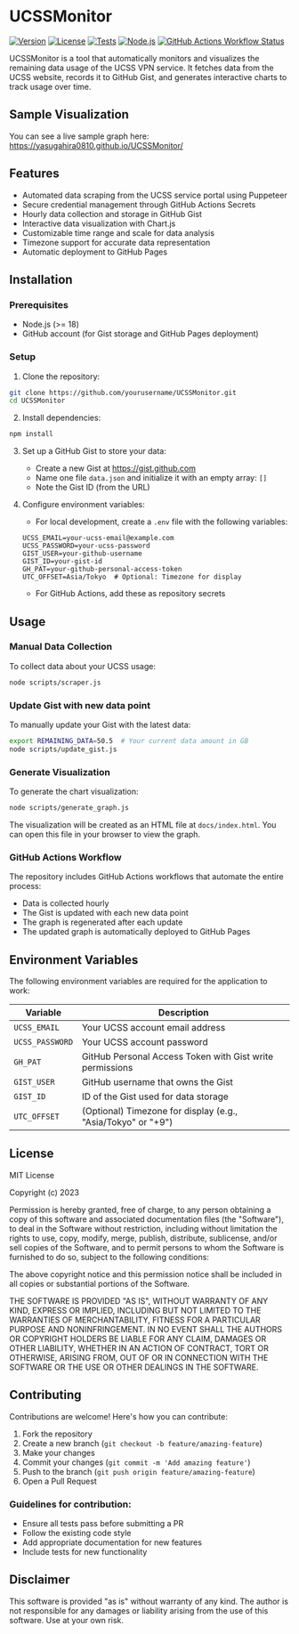 # UCSSMonitor

[![Version](https://img.shields.io/badge/version-v0.2.0-blue.svg)](https://github.com/yasugahira0810/UCSSMonitor)
[![License](https://img.shields.io/badge/License-MIT-yellow.svg)](https://opensource.org/licenses/MIT)
[![Tests](https://img.shields.io/badge/tests-passing-brightgreen.svg)](https://github.com/yasugahira0810/UCSSMonitor/actions)
[![Node.js](https://img.shields.io/badge/node-%3E%3D%2018-green.svg)](https://nodejs.org)
[![GitHub Actions Workflow Status](https://github.com/yasugahira0810/UCSSMonitor/actions/workflows/job.yml/badge.svg)](https://github.com/yasugahira0810/UCSSMonitor/actions/workflows/job.yml)

UCSSMonitor is a tool that automatically monitors and visualizes the remaining data usage of the UCSS VPN service. It fetches data from the UCSS website, records it to GitHub Gist, and generates interactive charts to track usage over time.

## Sample Visualization

You can see a live sample graph here:
https://yasugahira0810.github.io/UCSSMonitor/

## Features

- Automated data scraping from the UCSS service portal using Puppeteer
- Secure credential management through GitHub Actions Secrets
- Hourly data collection and storage in GitHub Gist
- Interactive data visualization with Chart.js
- Customizable time range and scale for data analysis
- Timezone support for accurate data representation
- Automatic deployment to GitHub Pages

## Installation

### Prerequisites

- Node.js (>= 18)
- GitHub account (for Gist storage and GitHub Pages deployment)

### Setup

1. Clone the repository:
```bash
git clone https://github.com/yourusername/UCSSMonitor.git
cd UCSSMonitor
```

2. Install dependencies:
```bash
npm install
```

3. Set up a GitHub Gist to store your data:
   - Create a new Gist at https://gist.github.com
   - Name one file `data.json` and initialize it with an empty array: `[]`
   - Note the Gist ID (from the URL)

4. Configure environment variables:
   - For local development, create a `.env` file with the following variables:
   ```
   UCSS_EMAIL=your-ucss-email@example.com
   UCSS_PASSWORD=your-ucss-password
   GIST_USER=your-github-username
   GIST_ID=your-gist-id
   GH_PAT=your-github-personal-access-token
   UTC_OFFSET=Asia/Tokyo  # Optional: Timezone for display
   ```
   - For GitHub Actions, add these as repository secrets

## Usage

### Manual Data Collection

To collect data about your UCSS usage:

```bash
node scripts/scraper.js
```

### Update Gist with new data point

To manually update your Gist with the latest data:

```bash
export REMAINING_DATA=50.5  # Your current data amount in GB
node scripts/update_gist.js
```

### Generate Visualization

To generate the chart visualization:

```bash
node scripts/generate_graph.js
```

The visualization will be created as an HTML file at `docs/index.html`. You can open this file in your browser to view the graph.

### GitHub Actions Workflow

The repository includes GitHub Actions workflows that automate the entire process:
- Data is collected hourly
- The Gist is updated with each new data point
- The graph is regenerated after each update
- The updated graph is automatically deployed to GitHub Pages

## Environment Variables

The following environment variables are required for the application to work:

| Variable | Description |
|----------|-------------|
| `UCSS_EMAIL` | Your UCSS account email address |
| `UCSS_PASSWORD` | Your UCSS account password |
| `GH_PAT` | GitHub Personal Access Token with Gist write permissions |
| `GIST_USER` | GitHub username that owns the Gist |
| `GIST_ID` | ID of the Gist used for data storage |
| `UTC_OFFSET` | (Optional) Timezone for display (e.g., "Asia/Tokyo" or "+9") |

## License

MIT License

Copyright (c) 2023 

Permission is hereby granted, free of charge, to any person obtaining a copy
of this software and associated documentation files (the "Software"), to deal
in the Software without restriction, including without limitation the rights
to use, copy, modify, merge, publish, distribute, sublicense, and/or sell
copies of the Software, and to permit persons to whom the Software is
furnished to do so, subject to the following conditions:

The above copyright notice and this permission notice shall be included in all
copies or substantial portions of the Software.

THE SOFTWARE IS PROVIDED "AS IS", WITHOUT WARRANTY OF ANY KIND, EXPRESS OR
IMPLIED, INCLUDING BUT NOT LIMITED TO THE WARRANTIES OF MERCHANTABILITY,
FITNESS FOR A PARTICULAR PURPOSE AND NONINFRINGEMENT. IN NO EVENT SHALL THE
AUTHORS OR COPYRIGHT HOLDERS BE LIABLE FOR ANY CLAIM, DAMAGES OR OTHER
LIABILITY, WHETHER IN AN ACTION OF CONTRACT, TORT OR OTHERWISE, ARISING FROM,
OUT OF OR IN CONNECTION WITH THE SOFTWARE OR THE USE OR OTHER DEALINGS IN THE
SOFTWARE.

## Contributing

Contributions are welcome! Here's how you can contribute:

1. Fork the repository
2. Create a new branch (`git checkout -b feature/amazing-feature`)
3. Make your changes
4. Commit your changes (`git commit -m 'Add amazing feature'`)
5. Push to the branch (`git push origin feature/amazing-feature`)
6. Open a Pull Request

### Guidelines for contribution:

- Ensure all tests pass before submitting a PR
- Follow the existing code style
- Add appropriate documentation for new features
- Include tests for new functionality

## Disclaimer

This software is provided "as is" without warranty of any kind. The author is not responsible for any damages or liability arising from the use of this software. Use at your own risk.